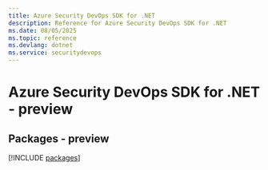 ```yaml
---
title: Azure Security DevOps SDK for .NET
description: Reference for Azure Security DevOps SDK for .NET
ms.date: 08/05/2025
ms.topic: reference
ms.devlang: dotnet
ms.service: securitydevops
---
```

# Azure Security DevOps SDK for .NET - preview
## Packages - preview
[!INCLUDE [packages](security-devops-index.md)]